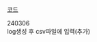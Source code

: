 [코드](https://github.com/jehee0223/FindTarget/blob/main/ml-agents/Project/Assets/ML-Agents/FindTarget/drone%20model/drone.cs)

240306  
log생성 후 csv파일에 입력(추가)
